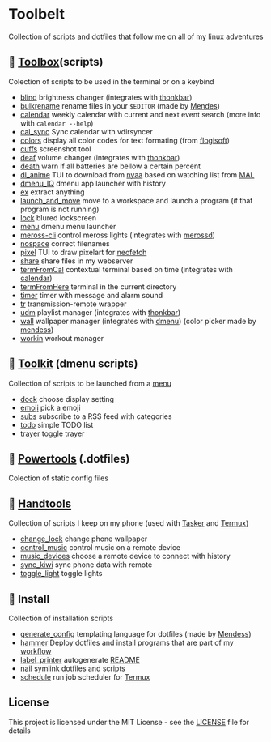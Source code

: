 # Toolbelt
Collection of scripts and dotfiles that follow me on all of my linux adventures

## 🧰 [Toolbox](toolbox)(scripts)
Colection of scripts to be used in the terminal or on a keybind
* [blind](toolbox/blind.tool) brightness changer (integrates with [thonkbar](https://github.com/JoseFilipeFerreira/thonkbar))
* [bulkrename](toolbox/bulkrename.tool) rename files in your `$EDITOR` (made by [Mendes](https://github.com/mendess/))
* [calendar](toolbox/calendar.tool) weekly calendar with current and next event search (more info with `calendar --help`)
* [cal_sync](toolbox/cal_sync.tool) Sync calendar with vdirsyncer
* [colors](toolbox/colors.tool) display all color codes for text formating (from [flogisoft](https://misc.flogisoft.com/bash/tip_colors_and_formatting))
* [cuffs](toolbox/cuffs.tool) screenshot tool
* [deaf](toolbox/deaf.tool) volume changer (integrates with [thonkbar](https://github.com/JoseFilipeFerreira/thonkbar))
* [death](toolbox/death.tool) warn if all batteries are bellow a certain percent
* [dl_anime](toolbox/dl_anime.tool) TUI to download from [nyaa](https://nyaa.si) based on watching list from [MAL](https://myanimelist.net)
* [dmenu_IQ](toolbox/dmenu_IQ.tool) dmenu app launcher with history
* [ex](toolbox/ex.tool) extract anything
* [launch_and_move](toolbox/launch_and_move.tool) move to a workspace and launch a program (if that program is not running)
* [lock](toolbox/lock.tool) blured lockscreen
* [menu](toolbox/menu.tool) dmenu menu launcher
* [meross-cli](toolbox/meross-cli.tool) control meross lights (integrates with [merossd](https://github.com/JoseFilipeFerreira/merossd))
* [nospace](toolbox/nospace.tool) correct filenames
* [pixel](toolbox/pixel.tool) TUI to draw pixelart for [neofetch](powertools/neofetch)
* [share](toolbox/share.tool) share files in my webserver
* [termFromCal](toolbox/termFromCal.tool) contextual terminal based on time (integrates with [calendar](toolbox/calendar.tool))
* [termFromHere](toolbox/termFromHere.tool) terminal in the current directory
* [timer](toolbox/timer.tool) timer with message and alarm sound
* [tr](toolbox/tr.tool) transmission-remote wrapper
* [udm](toolbox/udm.tool) playlist manager (integrates with [thonkbar](https://github.com/JoseFilipeFerreira/thonkbar))
* [wall](toolbox/wall.tool) wallpaper manager (integrates with [dmenu](https://github.com/mendess/dmenu)) (color picker made by [mendess](https://github.com/mendess))
* [workin](toolbox/workin.tool) workout manager

## :wrench: [Toolkit](toolkit) (dmenu scripts)
Collection of scripts to be launched from a [menu](toolbox/menu.tool)
* [dock](toolkit/dock.menu) choose display setting
* [emoji](toolkit/emoji.menu) pick a emoji
* [subs](toolkit/subs.menu) subscribe to a RSS feed with categories
* [todo](toolkit/todo.menu) simple TODO list
* [trayer](toolkit/trayer.menu) toggle trayer

## :hammer: [Powertools](powertools) (.dotfiles)
Colection of static config files

## :iphone: [Handtools](handtools)
Collection of scripts I keep on my phone (used with
[Tasker](https://tasker.joaoapps.com/) and
[Termux](https://github.com/termux/termux-app))
* [change_lock](handtools/change_lock.tool) change phone wallpaper
* [control_music](handtools/control_music.tool) control music on a remote device
* [music_devices](handtools/music_devices.tool) choose a remote device to connect with history
* [sync_kiwi](handtools/sync_kiwi.tool) sync phone data with remote
* [toggle_light](handtools/toggle_light.tool) toggle lights

## :link: Install
Collection of installation scripts
* [generate_config](./generate_config.py) templating language for dotfiles (made by [Mendess](https://github.com/mendess/spell-book))
* [hammer](./hammer) Deploy dotfiles and install programs that are part of my [workflow](.workflow.csv)
* [label_printer](./label_printer) autogenerate [README](README.md)
* [nail](./nail) symlink dotfiles and scripts
* [schedule](./schedule) run job scheduler for [Termux](https://github.com/termux/termux-app)

## License
This project is licensed under the MIT License - see the [LICENSE](LICENSE) file for details
